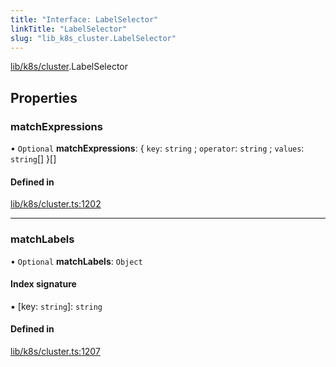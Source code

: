 ```yaml
---
title: "Interface: LabelSelector"
linkTitle: "LabelSelector"
slug: "lib_k8s_cluster.LabelSelector"
---
```


[lib/k8s/cluster](../modules/lib_k8s_cluster.md).LabelSelector

## Properties

### matchExpressions

• `Optional` **matchExpressions**: { `key`: `string` ; `operator`: `string` ; `values`: `string`[]  }[]

#### Defined in

[lib/k8s/cluster.ts:1202](https://github.com/headlamp-k8s/headlamp/blob/45b84205/frontend/src/lib/k8s/cluster.ts#L1202)

___

### matchLabels

• `Optional` **matchLabels**: `Object`

#### Index signature

▪ [key: `string`]: `string`

#### Defined in

[lib/k8s/cluster.ts:1207](https://github.com/headlamp-k8s/headlamp/blob/45b84205/frontend/src/lib/k8s/cluster.ts#L1207)
